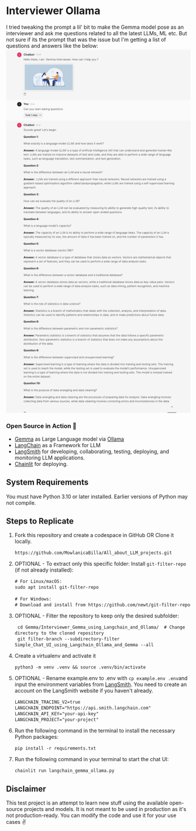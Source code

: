 # Interviewer Ollama
I tried tweaking the prompt a lil' bit to make the Gemma model pose as an interviewer and ask me questions related to all the latest LLMs, ML etc. But not sure if its the prompt that was the issue but I'm getting a list of questions and answers like the below:
![](Ollama_interview.png)

### Open Source in Action 🚀
- [Gemma](https://ai.google.dev/gemma/docs/model_card) as Large Language model via [Ollama](https://ollama.com/)
- [LangChain](https://www.langchain.com/) as a Framework for LLM
- [LangSmith](https://smith.langchain.com/) for developing, collaborating, testing, deploying, and monitoring LLM applications.
- [Chainlit](https://docs.chainlit.io/langchain) for deploying.

## System Requirements

You must have Python 3.10 or later installed. Earlier versions of Python may not compile.

## Steps to Replicate 

1. Fork this repository and create a codespace in GitHub OR Clone it locally.
   ```
   https://github.com/MowlanicaBilla/All_about_LLM_projects.git
   ```
2. OPTIONAL - To extract only this specific folder: Install `git-filter-repo` (if not already installed):
   ```
   # For Linux/macOS:
   sudo apt install git-filter-repo

   # For Windows:
   # Download and install from https://github.com/newt/git-filter-repo
   ```
3. OPTIONAL - Filter the repository to keep only the desired subfolder:
   ```
    cd Gemma/Interviewer_Gemma_using_Langchain_and_Ollama/  # Change directory to the cloned repository
    git filter-branch --subdirectory-filter Simple_Chat_UI_using_Langchain_Ollama_and_Gemma --all

   ```

4. Create a virtualenv and activate it
   ```
   python3 -m venv .venv && source .venv/bin/activate
   ```

5. OPTIONAL - Rename example.env to .env with `cp example.env .env`and input the environment variables from [LangSmith](https://smith.langchain.com/). You need to create an account on the LangSmith website if you haven't already.
   ``` 
   LANGCHAIN_TRACING_V2=true
   LANGCHAIN_ENDPOINT="https://api.smith.langchain.com"
   LANGCHAIN_API_KEY="your-api-key"
   LANGCHAIN_PROJECT="your-project"
   ```

4. Run the following command in the terminal to install the necessary Python packages:
   ```
   pip install -r requirements.txt
   ```

5. Run the following command in your terminal to start the chat UI:
   ```
   chainlit run langchain_gemma_ollama.py
   ```

## Disclaimer
This test project is an attempt to learn new stuff using the available open-source projects and models. It is not meant to be used in production as it's not production-ready. You can modify the code and use it for your use cases ✌️


